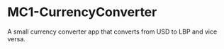 # MC1-CurrencyConverter
A small currency converter app that converts from USD to LBP and vice versa.
